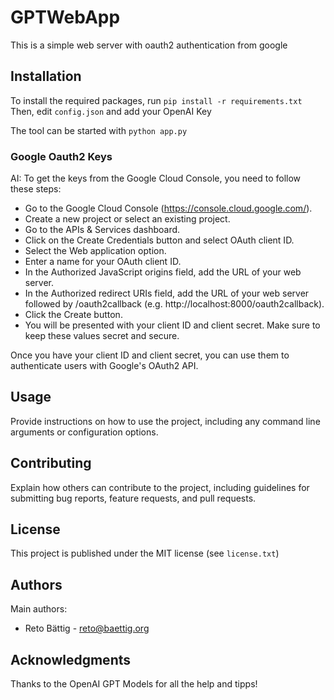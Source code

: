 # GPTWebApp

This is a simple web server with oauth2 authentication from google

## Installation

To install the required packages, run `pip install -r requirements.txt`
Then, edit `config.json` and add your OpenAI Key

The tool can be started with `python app.py`

### Google Oauth2 Keys
AI: To get the keys from the Google Cloud Console, you need to follow these steps:

* Go to the Google Cloud Console (https://console.cloud.google.com/).
* Create a new project or select an existing project.
* Go to the APIs & Services dashboard.
* Click on the Create Credentials button and select OAuth client ID.
* Select the Web application option.
* Enter a name for your OAuth client ID.
* In the Authorized JavaScript origins field, add the URL of your web server.
* In the Authorized redirect URIs field, add the URL of your web server followed by /oauth2callback (e.g. http://localhost:8000/oauth2callback).
* Click the Create button.
*  You will be presented with your client ID and client secret. Make sure to keep these values secret and secure.

Once you have your client ID and client secret, you can use them to authenticate users with Google's OAuth2 API.

## Usage

Provide instructions on how to use the project, including any command line arguments or configuration options.

## Contributing

Explain how others can contribute to the project, including guidelines for submitting bug reports, feature requests, and pull requests.

## License

This project is published under the MIT license (see `license.txt`)

## Authors

Main authors:
- Reto Bättig - reto@baettig.org

## Acknowledgments

Thanks to the OpenAI GPT Models for all the help and tipps!

